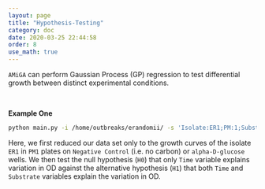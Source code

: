 ```yaml
---
layout: page
title: "Hypothesis-Testing"
category: doc
date: 2020-03-25 22:44:58
order: 8
use_math: true
---
```


`AMiGA` can perform Gaussian Process (GP) regression to test differential growth between distinct experimental conditions.

<br/>

**Example One**

```bash
python main.py -i /home/outbreaks/erandomii/ -s 'Isolate:ER1;PM:1;Substrate:Negative Control,alpha-D-glucose' -h 'H0:Time;H1:Time+Substrate'
```

Here, we first reduced our data set only to the growth curves of the isolate `ER1` in `PM1` plates on `Negative Control` (i.e. no carbon) or `alpha-D-glucose` wells. We then test the null hypothesis (`H0`) that only `Time` variable explains variation in OD against the alternative hypothesis (`H1`) that both `Time` and `Substrate` variables explain the variation in OD.
